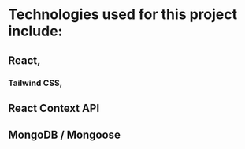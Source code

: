 # Technologies used for this project include:
  
## React,
### Tailwind CSS,
## React Context API
## MongoDB / Mongoose





